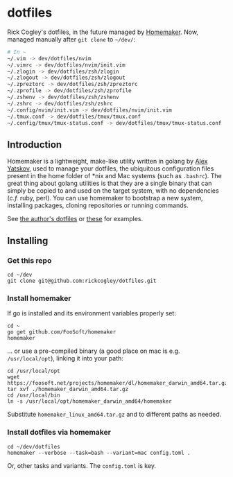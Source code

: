 # dotfiles
Rick Cogley's dotfiles, in the future managed by [Homemaker](https://github.com/FooSoft/homemaker).
Now, managed manually after ``git clone`` to ``~/dev/``: 

```bash
# In ~
~/.vim -> dev/dotfiles/nvim
~/.vimrc -> dev/dotfiles/nvim/init.vim
~/.zlogin -> dev/dotfiles/zsh/zlogin
~/.zlogout -> dev/dotfiles/zsh/zlogout
~/.zpreztorc -> dev/dotfiles/zsh/zpreztorc
~/.zprofile -> dev/dotfiles/zsh/zprofile
~/.zshenv -> dev/dotfiles/zsh/zshenv
~/.zshrc -> dev/dotfiles/zsh/zshrc
~/.config/nvim/init.vim -> dev/dotfiles/nvim/init.vim
~/.tmux.conf -> dev/dotfiles/tmux/tmux.conf 
~/.config/tmux/tmux-status.conf -> dev/dotfiles/tmux/tmux-status.conf
```

## Introduction

Homemaker is a lightweight, make-like utility written in golang by [Alex Yatskov](https://foosoft.net), used to manage your dotfiles, the ubiquitous configuration files present in the home folder of *nix and Mac systems (such as ``.bashrc``). The great thing about golang utilities is that they are a single binary that can simply be copied to and used on the target system, with no dependencies (_c.f._ ruby, perl). You can use homemaker to bootstrap a new system, installing packages, cloning repositories or running commands. 

See [the author's dotfiles](https://github.com/FooSoft/dotfiles) or [these](https://github.com/tdmanv/dotfiles) for examples. 

## Installing
### Get this repo

```
cd ~/dev
git clone git@github.com:rickcogley/dotfiles.git
```

### Install homemaker

If go is installed and its environment variables properly set:

```
cd ~
go get github.com/FooSoft/homemaker
homemaker
```

... or use a pre-compiled binary (a good place on mac is e.g. ``/usr/local/opt``), linking it into your path: 

```
cd /usr/local/opt
wget https://foosoft.net/projects/homemaker/dl/homemaker_darwin_amd64.tar.gz
tar xvf ./homemaker_darwin_amd64.tar.gz
cd /usr/local/bin
ln -s /usr/local/opt/homemaker_darwin_amd64/homemaker
```

Substitute ``homemaker_linux_amd64.tar.gz`` and to different paths as needed. 

### Install dotfiles via homemaker

```
cd ~/dev/dotfiles
homemaker --verbose --task=bash --variant=mac config.toml .
```

Or, other tasks and variants. The ``config.toml`` is key. 
